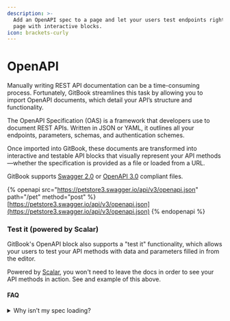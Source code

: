 ```yaml
---
description: >-
  Add an OpenAPI spec to a page and let your users test endpoints right on the
  page with interactive blocks.
icon: brackets-curly
---
```


# OpenAPI

Manually writing REST API documentation can be a time-consuming process. Fortunately, GitBook streamlines this task by allowing you to import OpenAPI documents, which detail your API’s structure and functionality.

The OpenAPI Specification (OAS) is a framework that developers use to document REST APIs. Written in JSON or YAML, it outlines all your endpoints, parameters, schemas, and authentication schemes.

Once imported into GitBook, these documents are transformed into interactive and testable API blocks that visually represent your API methods—whether the specification is provided as a file or loaded from a URL.

GitBook supports [Swagger 2.0](https://github.com/OAI/OpenAPI-Specification/blob/main/versions/2.0.md) or [OpenAPI 3.0](https://github.com/OAI/OpenAPI-Specification/blob/main/versions/3.0.3.md) compliant files.

{% openapi src="https://petstore3.swagger.io/api/v3/openapi.json" path="/pet" method="post" %}
[https://petstore3.swagger.io/api/v3/openapi.json](https://petstore3.swagger.io/api/v3/openapi.json)
{% endopenapi %}

### Test it (powered by Scalar)

GitBook's OpenAPI block also supports a "test it" functionality, which allows your users to test your API methods with data and parameters filled in from the editor.

Powered by [Scalar](https://scalar.com/), you won't need to leave the docs in order to see your API methods in action. See and example of this above.

#### FAQ

<details>

<summary>Why isn’t my spec loading?</summary>

If you can’t fetch the spec, your API is likely blocking cross-origin requests (CORS).  Please check your API’s response headers for: [`Access-Control-Allow-Origin: *`](https://developer.mozilla.org/en-US/docs/Web/HTTP/Reference/Headers/Access-Control-Allow-Origin) . If your API only allows specific origins, ensure that `*.gitbook.io` is permitted.

</details>
